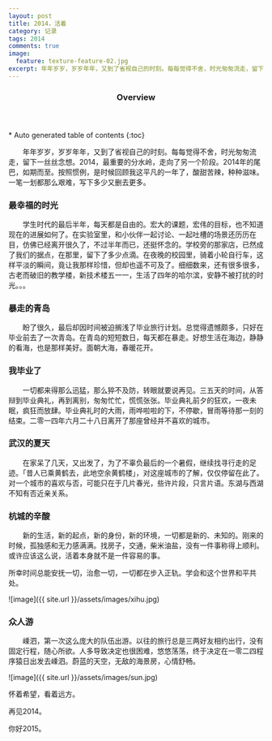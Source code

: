 ```yaml
---
layout: post
title: 2014，活着
category: 记录
tags: 2014
comments: true
image:
  feature: texture-feature-02.jpg
excerpt: 年年岁岁，岁岁年年，又到了省视自己的时刻。每每觉得不舍，时光匆匆流走，留下一丝丝念想。2014，最重要的分水岭，走向了另一个阶段。2014年的尾巴，如期而至。按照惯例，是时候回顾我这平凡的一年了，酸甜苦辣，种种滋味。一笔一划都那么艰难，写下多少又删去更多。
---
```


<section id="table-of-contents" class="toc">
  <header>
    <h3>Overview</h3>
  </header>
<div id="drawer" markdown="1">
*  Auto generated table of contents
{:toc}
</div>
</section>

&emsp;&emsp;年年岁岁，岁岁年年，又到了省视自己的时刻。每每觉得不舍，时光匆匆流走，留下一丝丝念想。2014，最重要的分水岭，走向了另一个阶段。2014年的尾巴，如期而至。按照惯例，是时候回顾我这平凡的一年了，酸甜苦辣，种种滋味。一笔一划都那么艰难，写下多少又删去更多。

### 最幸福的时光

&emsp;&emsp;学生时代的最后半年，每天都是自由的。宏大的课题，宏伟的目标，也不知道现在的进展如何了。在实验室里，和小伙伴一起讨论、一起吐槽的场景还历历在目，仿佛已经离开很久了，不过半年而已，还挺怀念的。学校旁的那家店，已然成了我们的据点，在那里，留下了多少点滴。在夜晚的校园里，骑着小轮自行车，这样平淡的瞬间，竟让我那样珍惜，但却也遥不可及了。细细数来，还有很多很多，古老而破旧的教学楼，新技术楼五一一，生活了四年的哈尔滨，安静不被打扰的时光。。。

### 暴走的青岛

&emsp;&emsp;盼了很久，最后却因时间被迫搁浅了毕业旅行计划。总觉得遗憾颇多，只好在毕业前去了一次青岛。在青岛的短短数日，每天都在暴走。好想生活在海边，静静的看海，也是那样美好。面朝大海，春暖花开。

### 我毕业了

&emsp;&emsp;一切都来得那么迅猛，那么猝不及防，转眼就要说再见。三五天的时间，从答辩到毕业典礼，再到离别，匆匆忙忙，慌慌张张。毕业典礼前夕的狂欢，一夜未眠，疯狂而放肆。毕业典礼时的大雨，雨哗啦啦的下，不停歇，冒雨等待那一刻的结束。二零一四年六月二十八日离开了那座曾经并不喜欢的城市。

### 武汉的夏天

&emsp;&emsp;在家呆了几天，又出发了，为了不辜负最后的一个暑假，继续找寻行走的足迹。「昔人已乘黄鹤去，此地空余黄鹤楼」，对这座城市的了解，仅仅停留在此了。对一个城市的喜欢与否，可能只在于几片春光，些许片段，只言片语。东湖与西湖不知有否近亲关系。

### 杭城的辛酸

&emsp;&emsp;新的生活，新的起点，新的身份，新的环境，一切都是新的、未知的。刚来的时候，孤独感和无力感满满。找房子，交通，柴米油盐，没有一件事称得上顺利。或许应该这么说，活着本身就不是一件容易的事。

所幸时间总能安抚一切，治愈一切，一切都在步入正轨。学会和这个世界和平共处。

![image]({{ site.url }}/assets/images/xihu.jpg)

### 众人游

&emsp;&emsp;嵊泗，第一次这么庞大的队伍出游。以往的旅行总是三两好友相约出行，没有固定行程，随心所欲。人多导致决定也很困难，悠悠荡荡，终于决定在一零二四程序猿日出发去嵊泗。蔚蓝的天空，无敌的海景房，心情舒畅。

![image]({{ site.url }}/assets/images/sun.jpg)

怀着希望，看着远方。

再见2014。

你好2015。







